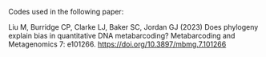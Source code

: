 Codes used in the following paper:

Liu M, Burridge CP, Clarke LJ, Baker SC, Jordan GJ (2023) Does phylogeny explain bias in quantitative DNA metabarcoding? Metabarcoding and Metagenomics 7: e101266. https://doi.org/10.3897/mbmg.7.101266
